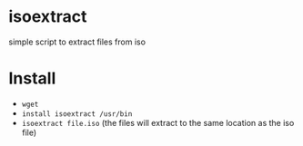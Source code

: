 # isoextract
simple script to extract files from iso

# Install
* `wget`
* `install isoextract /usr/bin`
* `isoextract file.iso` (the files will extract to the same location as the iso file)
